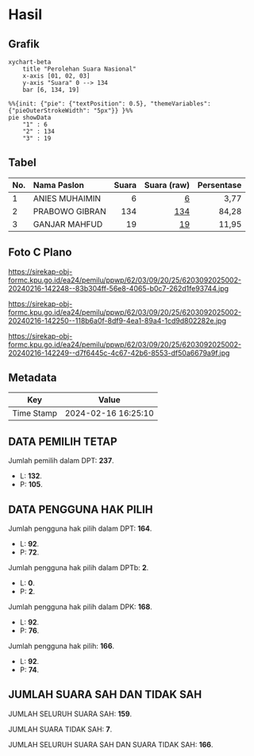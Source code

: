 # Hasil

## Grafik

```mermaid
xychart-beta
    title "Perolehan Suara Nasional"
    x-axis [01, 02, 03]
    y-axis "Suara" 0 --> 134
    bar [6, 134, 19]
```

```mermaid
%%{init: {"pie": {"textPosition": 0.5}, "themeVariables": {"pieOuterStrokeWidth": "5px"}} }%%
pie showData
    "1" : 6
    "2" : 134
    "3" : 19
```

## Tabel

| No. | Nama Paslon    | Suara | Suara (raw) | Persentase |
|:--- |:-------------- | -----:| -----------:| ----------:|
| 1   | ANIES MUHAIMIN | 6     | [6][p-1]    | 3,77       |
| 2   | PRABOWO GIBRAN | 134   | [134][p-2]  | 84,28      |
| 3   | GANJAR MAHFUD  | 19    | [19][p-3]   | 11,95      |


[p-1]: https://github.com/gigit-pemilu/pemilu-2024/blob/main/pilpres/hitung-suara/sub/62-kalimantan-tengah/sub/03-kapuas/sub/09-mantangai/sub/2025-lamunti-permai/sub/002-tps/sub/paslon-1.txt
[p-2]: https://github.com/gigit-pemilu/pemilu-2024/blob/main/pilpres/hitung-suara/sub/62-kalimantan-tengah/sub/03-kapuas/sub/09-mantangai/sub/2025-lamunti-permai/sub/002-tps/sub/paslon-2.txt
[p-3]: https://github.com/gigit-pemilu/pemilu-2024/blob/main/pilpres/hitung-suara/sub/62-kalimantan-tengah/sub/03-kapuas/sub/09-mantangai/sub/2025-lamunti-permai/sub/002-tps/sub/paslon-3.txt

## Foto C Plano

https://sirekap-obj-formc.kpu.go.id/ea24/pemilu/ppwp/62/03/09/20/25/6203092025002-20240216-142248--83b304ff-56e8-4065-b0c7-262d1fe93744.jpg

https://sirekap-obj-formc.kpu.go.id/ea24/pemilu/ppwp/62/03/09/20/25/6203092025002-20240216-142250--118b6a0f-8df9-4ea1-89a4-1cd9d802282e.jpg

https://sirekap-obj-formc.kpu.go.id/ea24/pemilu/ppwp/62/03/09/20/25/6203092025002-20240216-142249--d7f6445c-4c67-42b6-8553-df50a6679a9f.jpg


## Metadata

| Key        | Value               |
| ---------- | ------------------- |
| Time Stamp | 2024-02-16 16:25:10 |


## DATA PEMILIH TETAP

Jumlah pemilih dalam DPT: **237**.
 * L: **132**.
 * P: **105**.

## DATA PENGGUNA HAK PILIH

Jumlah pengguna hak pilih dalam DPT: **164**.
 * L: **92**.
 * P: **72**.

Jumlah pengguna hak pilih dalam DPTb: **2**.
 * L: **0**.
 * P: **2**.

Jumlah pengguna hak pilih dalam DPK: **168**.
 * L: **92**.
 * P: **76**.

Jumlah pengguna hak pilih: **166**.
 * L: **92**.
 * P: **74**.

## JUMLAH SUARA SAH DAN TIDAK SAH

JUMLAH SELURUH SUARA SAH: **159**.

JUMLAH SUARA TIDAK SAH: **7**.

JUMLAH SELURUH SUARA SAH DAN SUARA TIDAK SAH: **166**.


